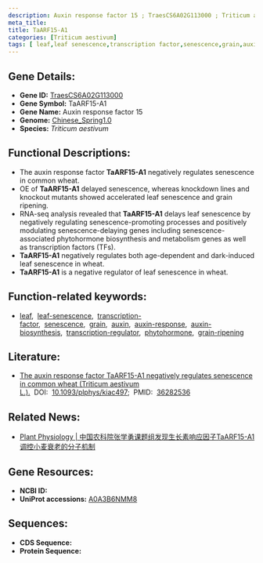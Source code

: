 ```yaml
---
description: Auxin response factor 15 ; TraesCS6A02G113000 ; Triticum aestivum
meta_title:
title: TaARF15-A1
categories: [Triticum aestivum]
tags: [ leaf,leaf senescence,transcription factor,senescence,grain,auxin,auxin response,auxin biosynthesis,transcription regulator,phytohormone,grain ripening ]
---
```


## Gene Details:
- **Gene ID:**	[TraesCS6A02G113000](https://ensembl.gramene.org/Triticum_aestivum/Gene/Summary?g=TraesCS6A02G113000)
- **Gene Symbol:** TaARF15-A1
- **Gene Name:** Auxin response factor 15
- **Genome:** [Chinese_Spring1.0](https://ensembl.gramene.org/Triticum_aestivum/Info/Index)
- **Species:** *Triticum aestivum*

## Functional Descriptions:
   - The auxin response factor **TaARF15-A1** negatively regulates senescence in common wheat.
   - OE of **TaARF15-A1** delayed senescence, whereas knockdown lines and knockout mutants showed accelerated leaf senescence and grain ripening.
   - RNA-seq analysis revealed that **TaARF15-A1** delays leaf senescence by negatively regulating senescence-promoting processes and positively modulating senescence-delaying genes including senescence-associated phytohormone biosynthesis and metabolism genes as well as transcription factors (TFs).
   - **TaARF15-A1** negatively regulates both age-dependent and dark-induced leaf senescence in wheat.
   - **TaARF15-A1** is a negative regulator of leaf senescence in wheat.

## Function-related keywords:
   - [leaf](/tags/leaf/),&nbsp;&nbsp;[leaf-senescence](/tags/leaf-senescence/),&nbsp;&nbsp;[transcription-factor](/tags/transcription-factor/),&nbsp;&nbsp;[senescence](/tags/senescence/),&nbsp;&nbsp;[grain](/tags/grain/),&nbsp;&nbsp;[auxin](/tags/auxin/),&nbsp;&nbsp;[auxin-response](/tags/auxin-response/),&nbsp;&nbsp;[auxin-biosynthesis](/tags/auxin-biosynthesis/),&nbsp;&nbsp;[transcription-regulator](/tags/transcription-regulator/),&nbsp;&nbsp;[phytohormone](/tags/phytohormone/),&nbsp;&nbsp;[grain-ripening](/tags/grain-ripening/)

## Literature:
   - [The auxin response factor TaARF15-A1 negatively regulates senescence in common wheat (Triticum aestivum L.).]( https://academic.oup.com/plphys/article/191/2/1254/6772533?login=true)&nbsp;&nbsp;DOI:&nbsp;&nbsp;[10.1093/plphys/kiac497](https://academic.oup.com/plphys/article/191/2/1254/6772533?login=true);&nbsp;&nbsp;PMID:&nbsp;&nbsp;[36282536](https://pubmed.ncbi.nlm.nih.gov/36282536/)

## Related News:
   - [Plant Physiology | 中国农科院张学勇课题组发现生长素响应因子TaARF15-A1调控小麦衰老的分子机制](https://mp.weixin.qq.com/s?__biz=Mzg3MDEwNDEyMg==&mid=2247540171&idx=5&sn=ff3c30c6dc34bf15d1d2f4bc143700cb&chksm=ce90f09ef9e779880a8e4cace56e0dfbb493226c54c1089be39522d5a7b448252bd7076c51f6&scene=27#wechat_redirect)

## Gene Resources:
- **NCBI ID:**  [](https://www.ncbi.nlm.nih.gov/gene/?term=)
- **UniProt accessions:** [A0A3B6NMM8](https://www.uniprot.org/uniprotkb/A0A3B6NMM8/entry)



## Sequences:
- **CDS Sequence:**
- **Protein Sequence:**
